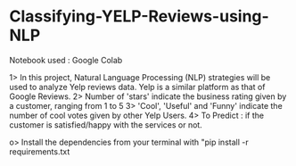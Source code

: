 # Classifying-YELP-Reviews-using-NLP
Notebook used : Google Colab

1> In this project, Natural Language Processing (NLP) strategies will be used to analyze Yelp reviews data.
   Yelp is a similar platform as that of Google Reviews.
2> Number of 'stars' indicate the business rating given by a customer, ranging from 1 to 5
3> 'Cool', 'Useful' and 'Funny' indicate the number of cool votes given by other Yelp Users.
4> To Predict : if the customer is satisfied/happy with the services or not.

o> Install the dependencies from your terminal with "pip install -r requirements.txt
